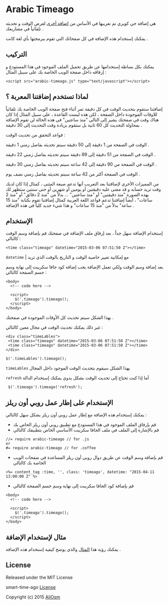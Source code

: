 # Arabic Timeago

هي إضافة جي كويري تم تعريبها في الأساس من [إضافة أخرى](https://github.com/pragmaticly/smart-time-ago) لعرض الوقت و تحديثه تلقائياً في مشاريعك .

يمكنك إستخدام هذه الإضافة في كل صفحاتك التي تقوم ببرمجتها بأي لغة كانت .

التركيب
------------

يمكنك بكل بساطة إستخدامها عن طريق تحميل الملف الموجود في هذا المستودع و إرفاقه داخل صفحة الويب الخاصة بك على سبيل المثال :

    <script src="arabic-timeago.js" type="text/javascript"></script>

لماذا تستخدم إضافتنا المعربة ؟
------------

إضافتنا ستقوم بتحديث الوقت في كل دقيقة تمر أثناء فتح صفحة الويب الخاصة بك تلقائياً للاوقات الموجودة داخل الصفحة ، لكن هذه ليست القاعدة ، على سبيل المثال إذا كان هناك وقت في صفحتك يشير إلى التالي "منذ ساعتين" في هذه الحالة لن تقوم الإضافة بمحاولة التحديث كل 60 ثانية بل ستقوم بزيادة وقت التحديث إلى 30 دقيقة .

قواعد التحقق من تحديث الوقت :

  الوقت في الصفحة من 1 دقيقة إلى 50 دقيقة سيتم تحديثه بفاصل زمني 1 دقيقة .
  
  الوقت في الصفحة من 51 دقيقة إلى 89 دقيقة سيتم تحديثه بفاصل زمني 22 دقيقة .
  
  الوقت في الصفحة من 90 دقيقة إلى 42 ساعة سيتم تحديثه بفاصل زمني 30 دقيقة .
  
  الوقت في الصفحة أكثر من 42 ساعة سيتم تحديثه بفاصل زمني نصف يوم .

من المميزات الأخرى لإضافتنا بعد التعريب أنها تدعم صيغة المثنى ، كمثال إذا كان لديك وقت تريد حسابه و قد مضى عليه دقيقتين أو يومين أو شهرين أو حتى سنتين ستظهر لك بهذه الصورة "منذ دقيقتين" أو "منذ ساعتين" ... بدﻻً من "منذ 2 دقائق" أو "منذ 2 ساعات" ، أيضاً إضافتنا تدعم قواعد اللغة العربية كمثال إضافتنا تقوم بكتابة "منذ 15 ساعة" بدﻻً من "منذ 15 ساعات" و هذا شيء جديد كلياً في هذه الإضافة .

الإستخدام
------------

إستخدام الإضافة سهل جداً ، بعد إرفاق ملف الإضافة في صفحتك قم بإضافة وسم الوقت كالتالي :

    <time class="timeago" datetime="2015-03-06 07:51:50 Z"></time>

`datetime` | مع إمكانية تغيير خاصية الوقت و التاريخ بالوقت الذي تريد

بعد إضافة وسم الوقت ولكي تعمل الإضافة يجب إضافة كود جافا سكريبت إلى نهاية وسم جسم الصفحة كالتالي :

```
<body>
  <!-- code here -->
  
  <script>
    $('.timeago').timeago();
  </script>
</body>
```

بهذا الشكل سيتم تحديث كل الأوقات الموجودة في صفحتك .

غير ذلك يمكنك تحديث الوقت في مجال معين كالتالي :

```
<div class="timeLables">
 <time class="timeago" datetime="2015-03-06 07:51:50 Z"></time>
 <time class="timeago" datetime="2015-03-06 07:51:50 Z"></time>
</div>

$('.timeLables').timeago();
```

`timeLables` بهذا الشكل سيقوم بتحديث الوقت الموجود داخل المجال

`refresh` أما إذا كنت تحتاج إلى تحديث الوقت بشكل يدوي يمكنك إستخدام الدالة

     $('.timeago').timeago('refresh');

الإستخدام على إطار عمل روبي أون ريلز
------------

يمكنك إستخدام هذه الإضافة مع إطار عمل روبي أون ريلز بشكل سهل كالتالي :

* قم بإرفاق الملف الموجود في هذا المستودع مع تطبيق روبي أون ريلز الخاص بك
* قم بالإشارة إلى الملف في ملف الجافا سكريبت الأساسي الخاص بتطبيقك كالتالي

```
//= require arabic-timeago // for .js
or
#= require arabic-timeago // for .coffee
```

* قم بإضافة وسم الوقت عن طريق دوال روبي أون ريلز المساعدة في صفحات الويب الخاصة بك كالتالي

````
<%= content_tag :time, '', class: 'timeago', datetime: "2015-04-11 13:00:00 Z" %>
````

* قم بإضافة كود الجافا سكريبت إلى نهاية وسم جسم الصفحة كالتالي

```
<body>
  <!-- code here -->
  
  <script>
    $('.timeago').timeago();
  </script>
</body>
```

مثال لإستخدام الإضافة
------------

يمكنك رؤية هذا [المثال](https://github.com/AliOsm/arabic-timeago-example) والذي يوضح كيفية إستخدام هذه الإضافة .

License
------------

Released under the MIT License

smart-time-ago [License](https://github.com/pragmaticly/smart-time-ago/blob/master/LICENSE)

Copyright (c) 2015 [AliOsm](http://fb.com/Ali.L.Malak)
